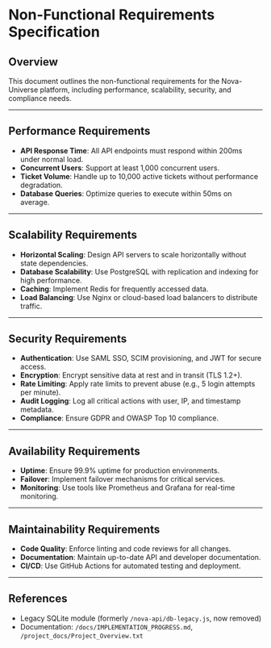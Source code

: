 # Non-Functional Requirements Specification

## Overview
This document outlines the non-functional requirements for the Nova-Universe platform, including performance, scalability, security, and compliance needs.

---

## Performance Requirements

- **API Response Time**: All API endpoints must respond within 200ms under normal load.
- **Concurrent Users**: Support at least 1,000 concurrent users.
- **Ticket Volume**: Handle up to 10,000 active tickets without performance degradation.
- **Database Queries**: Optimize queries to execute within 50ms on average.

---

## Scalability Requirements

- **Horizontal Scaling**: Design API servers to scale horizontally without state dependencies.
- **Database Scalability**: Use PostgreSQL with replication and indexing for high performance.
- **Caching**: Implement Redis for frequently accessed data.
- **Load Balancing**: Use Nginx or cloud-based load balancers to distribute traffic.

---

## Security Requirements

- **Authentication**: Use SAML SSO, SCIM provisioning, and JWT for secure access.
- **Encryption**: Encrypt sensitive data at rest and in transit (TLS 1.2+).
- **Rate Limiting**: Apply rate limits to prevent abuse (e.g., 5 login attempts per minute).
- **Audit Logging**: Log all critical actions with user, IP, and timestamp metadata.
- **Compliance**: Ensure GDPR and OWASP Top 10 compliance.

---

## Availability Requirements

- **Uptime**: Ensure 99.9% uptime for production environments.
- **Failover**: Implement failover mechanisms for critical services.
- **Monitoring**: Use tools like Prometheus and Grafana for real-time monitoring.

---

## Maintainability Requirements

- **Code Quality**: Enforce linting and code reviews for all changes.
- **Documentation**: Maintain up-to-date API and developer documentation.
- **CI/CD**: Use GitHub Actions for automated testing and deployment.

---

## References
- Legacy SQLite module (formerly `/nova-api/db-legacy.js`, now removed)
- Documentation: `/docs/IMPLEMENTATION_PROGRESS.md`, `/project_docs/Project_Overview.txt`
